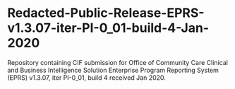 # Redacted-Public-Release-EPRS-v1.3.07-iter-PI-0_01-build-4-Jan-2020
Repository containing CIF submission for Office of Community Care Clinical and Business Intelligence Solution Enterprise Program Reporting System (EPRS) v1.3.07, iter PI-0_01, build 4 received Jan 2020.
